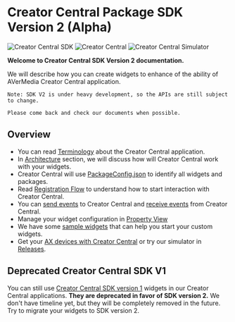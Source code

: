 # Creator Central Package SDK Version 2 (Alpha)
![Creator Central SDK](https://img.shields.io/badge/SDK-2.0.3-yellow)
![Creator Central](https://img.shields.io/badge/Creator%20Central-1.1.2.5-orange)
![Creator Central Simulator](https://img.shields.io/badge/Simulator-1.0.0.4-blue)

**Welcome to Creator Central SDK Version 2 documentation.**

We will describe how you can create widgets to enhance of the ability of AVerMedia Creator Central application.

```
Note: SDK V2 is under heavy development, so the APIs are still subject to change.

Please come back and check our documents when possible.
```

## Overview
- You can read [Terminology](https://github.com/AVerMedia-Technologies-Inc/CreatorCentralSDK/wiki/Terminology) about the Creator Central application.
- In [Architecture](https://github.com/AVerMedia-Technologies-Inc/CreatorCentralSDK/wiki/Architecture) section, we will discuss how will Creator Central work with your widgets.
- Creator Central will use [PackageConfig.json](https://github.com/AVerMedia-Technologies-Inc/CreatorCentralSDK/wiki/Package-Configuration) to identify all widgets and packages.
- Read [Registration Flow](https://github.com/AVerMedia-Technologies-Inc/CreatorCentralSDK/wiki/Registration-Flow) to understand how to start interaction with Creator Central.
- You can [send events](https://github.com/AVerMedia-Technologies-Inc/CreatorCentralSDK/wiki/Send-Events-To-Creator-Central) to Creator Central and [receive events](https://github.com/AVerMedia-Technologies-Inc/CreatorCentralSDK/wiki/Receive-Events-from-Creator-Central) from Creator Central.
- Manage your widget configuration in [Property View](https://github.com/AVerMedia-Technologies-Inc/CreatorCentralSDK/wiki/Property-View)
- We have some [sample widgets](https://github.com/AVerMedia-Technologies-Inc/CreatorCentralSDK/wiki/Samples) that can help you start your custom widgets.
- Get your [AX devices with Creator Central](https://www.avermedia.com/gaming/creatorcentral) or try our simulator in [Releases](https://github.com/AVerMedia-Technologies-Inc/CreatorCentralSDK/releases).

## Deprecated Creator Central SDK V1
You can still use [Creator Central SDK version 1](v1/README.md) widgets in our Creator Central applications.
**They are deprecated in favor of SDK version 2.**
We don't have timeline yet, but they will be completely removed in the future.
Try to migrate your widgets to SDK version 2.

